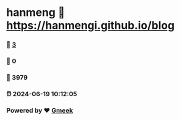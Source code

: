 # hanmeng :link: https://hanmengi.github.io/blog 
### :page_facing_up: [3](https://hanmengi.github.io/blog/tag.html) 
### :speech_balloon: 0 
### :hibiscus: 3979 
### :alarm_clock: 2024-06-19 10:12:05 
### Powered by :heart: [Gmeek](https://github.com/Meekdai/Gmeek)
